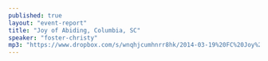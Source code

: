```yaml
---
published: true
layout: "event-report"
title: "Joy of Abiding, Columbia, SC"
speaker: "foster-christy"
mp3: "https://www.dropbox.com/s/wnqhjcumhnrr8hk/2014-03-19%20FC%20Joy%20of%20Abiding%20Columbia%2C%20SC.mp3"
---
```


